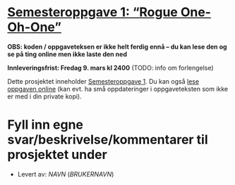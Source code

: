 # [Semesteroppgave 1: “Rogue One-Oh-One”](https://retting.ii.uib.no/inf101.v18.sem1/blob/master/SEM-1.md)

**OBS: koden / oppgaveteksen er ikke helt ferdig ennå – du kan lese den og se på ting online men ikke laste den ned**

**Innleveringsfrist: Fredag 9. mars kl 2400** (TODO: info om forlengelse)

Dette prosjektet inneholder [Semesteroppgave 1](SEM-1.md). Du kan også [lese oppgaven online](https://retting.ii.uib.no/inf101.v18.oppgaver/inf101.v18.sem1/blob/master/SEM-1.md) (kan evt. ha små oppdateringer i oppgaveteksten som ikke er med i din private kopi).

# Fyll inn egne svar/beskrivelse/kommentarer til prosjektet under
* Levert av:   *NAVN* (*BRUKERNAVN*)


